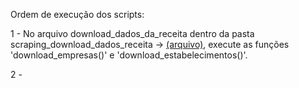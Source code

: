 Ordem de execução dos scripts:

1 - No arquivo download_dados_da_receita dentro da pasta scraping_download_dados_receita -> [(arquivo)](./scraping_download_dados_receita/download_dados_receita.ipynb), execute as funções 'download_empresas()' e 'download_estabelecimentos()'.

2 - 